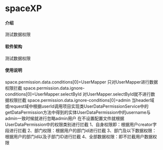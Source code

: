 # spaceXP

#### 介绍
测试数据权限

#### 软件架构
测试数据权限

#### 使用说明
space.permission.data.conditions[0]=UserMapper 只对UserMapper进行数据权限拦截
space.permission.data.ignore-conditions[0]=UserMapper.selectById
对UserMapper.selectById就不进行数据权限拦截
space.permission.data.ignore-conditions[0]=admin
当header域或request域中根据userId调用项目实现类UserDataPermissionService中的
getDataPermission方法中得到的实体UserDataPermission中的username与admin一致时候就进行忽略admin用户
在不设置配置文件就根据UserDataPermission中的权限类别进行拦截 
1、自身权限即：根据用户creator字段进行拦截
2、部门权限：根据用户的部门id进行拦截
3、部门及以下数据权限：根据用户的部门id以及子部门ID进行拦截
4、全部数据权限：即不拦截用户数据权限